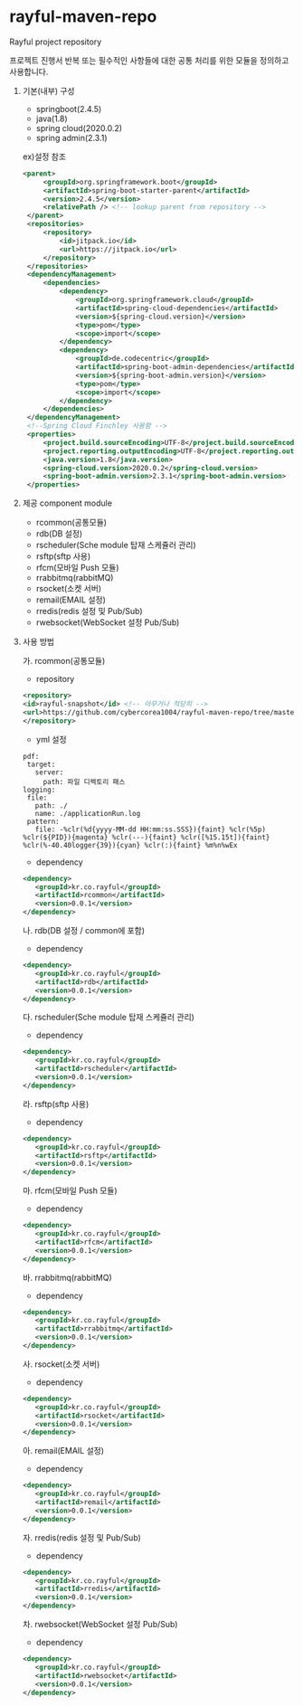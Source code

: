 # rayful-maven-repo
Rayful project repository

프로젝트 진행서 반복 또는 필수적인 사항들에 대한 공통 처리를 위한 모듈을 정의하고 사용합니다.

1. 기본(내부) 구성
   - springboot(2.4.5)
   - java(1.8)
   - spring cloud(2020.0.2)
   - spring admin(2.3.1)
   
   ex)설정 참조
   ```xml
   <parent>
		<groupId>org.springframework.boot</groupId>
		<artifactId>spring-boot-starter-parent</artifactId>
		<version>2.4.5</version>
		<relativePath /> <!-- lookup parent from repository -->
	</parent>
	<repositories>
		<repository>
			<id>jitpack.io</id>
			<url>https://jitpack.io</url>
		</repository>
	</repositories>
	<dependencyManagement>
		<dependencies>
			<dependency>
				<groupId>org.springframework.cloud</groupId>
				<artifactId>spring-cloud-dependencies</artifactId>
				<version>${spring-cloud.version}</version>
				<type>pom</type>
				<scope>import</scope>
			</dependency>
			<dependency>
				<groupId>de.codecentric</groupId>
				<artifactId>spring-boot-admin-dependencies</artifactId>
				<version>${spring-boot-admin.version}</version>
				<type>pom</type>
				<scope>import</scope>
			</dependency>
		</dependencies>
	</dependencyManagement>
	<!--Spring Cloud Finchley 사용함 -->
	<properties>
		<project.build.sourceEncoding>UTF-8</project.build.sourceEncoding>
		<project.reporting.outputEncoding>UTF-8</project.reporting.outputEncoding>
		<java.version>1.8</java.version>
		<spring-cloud.version>2020.0.2</spring-cloud.version>
		<spring-boot-admin.version>2.3.1</spring-boot-admin.version>
	</properties>
   ```
2. 제공 component module
     - rcommon(공통모듈)
     - rdb(DB 설정)
     - rscheduler(Sche module 탑재 스케쥴러 관리)
     - rsftp(sftp 사용)
     - rfcm(모바일 Push 모듈)
     - rrabbitmq(rabbitMQ)
     - rsocket(소켓 서버)     
     - remail(EMAIL 설정)
     - rredis(redis 설정 및 Pub/Sub)
     - rwebsocket(WebSocket 설정 Pub/Sub)
     
3. 사용 방법
 
   가. rcommon(공통모듈)
     - repository
     ```xml
	<repository>
	<id>rayful-snapshot</id> <!-- 아무거나 적당히 -->
	<url>https://github.com/cybercorea1004/rayful-maven-repo/tree/master/snapshots</url>
	</repository>
     ```
     - yml 설정
     ```
	pdf: 
	  target: 
	    server: 
	      path: 파일 디렉토리 패스
	logging:
	  file: 
	    path: ./
	    name: ./applicationRun.log
	  pattern:
	    file: -%clr(%d{yyyy-MM-dd HH:mm:ss.SSS}){faint} %clr(%5p) %clr(${PID}){magenta} %clr(---){faint} %clr([%15.15t]){faint} %clr(%-40.40logger{39}){cyan} %clr(:){faint} %m%n%wEx
     ```
     - dependency
     ```xml
	<dependency>
		<groupId>kr.co.rayful</groupId>
		<artifactId>rcommon</artifactId>
		<version>0.0.1</version>
	</dependency>
     ```
   나. rdb(DB 설정 / common에 포함)
     - dependency
     ```xml
	<dependency>
		<groupId>kr.co.rayful</groupId>
		<artifactId>rdb</artifactId>
		<version>0.0.1</version>
	</dependency>
     ```
   다. rscheduler(Sche module 탑재 스케쥴러 관리)
     - dependency
     ```xml
	<dependency>
		<groupId>kr.co.rayful</groupId>
		<artifactId>rscheduler</artifactId>
		<version>0.0.1</version>
	</dependency>
     ```
   라. rsftp(sftp 사용)
     - dependency
     ```xml
	<dependency>
		<groupId>kr.co.rayful</groupId>
		<artifactId>rsftp</artifactId>
		<version>0.0.1</version>
	</dependency>
     ```
   마. rfcm(모바일 Push 모듈)
     - dependency
     ```xml
	<dependency>
		<groupId>kr.co.rayful</groupId>
		<artifactId>rfcm</artifactId>
		<version>0.0.1</version>
	</dependency>
     ```
   바. rrabbitmq(rabbitMQ)
     - dependency
     ```xml
	<dependency>
		<groupId>kr.co.rayful</groupId>
		<artifactId>rrabbitmq</artifactId>
		<version>0.0.1</version>
	</dependency>
     ```
   사. rsocket(소켓 서버)   
     - dependency
     ```xml
	<dependency>
		<groupId>kr.co.rayful</groupId>
		<artifactId>rsocket</artifactId>
		<version>0.0.1</version>
	</dependency>
     ```
   아. remail(EMAIL 설정)
     - dependency
     ```xml
	<dependency>
		<groupId>kr.co.rayful</groupId>
		<artifactId>remail</artifactId>
		<version>0.0.1</version>
	</dependency>
     ```
   자. rredis(redis 설정 및 Pub/Sub)
     - dependency
     ```xml
	<dependency>
		<groupId>kr.co.rayful</groupId>
		<artifactId>rredis</artifactId>
		<version>0.0.1</version>
	</dependency>
     ```
   차. rwebsocket(WebSocket 설정 Pub/Sub)
     - dependency
     ```xml
	<dependency>
		<groupId>kr.co.rayful</groupId>
		<artifactId>rwebsocket</artifactId>
		<version>0.0.1</version>
	</dependency>
     ```
